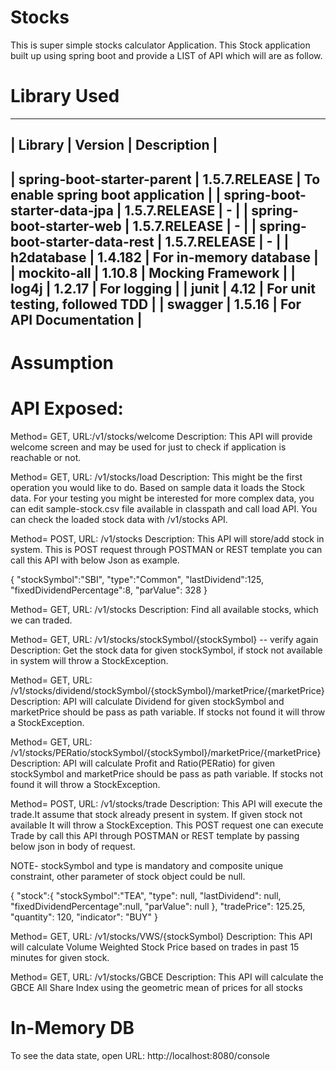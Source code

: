# Stocks
This is super simple stocks calculator Application. This Stock application built up using spring boot 
and provide a LIST of API which will are as follow. 

# Library Used
-----------------------------------------------------------------------------------------
| Library                        | Version         | Description                        |
-----------------------------------------------------------------------------------------
| spring-boot-starter-parent     | 1.5.7.RELEASE    | To enable spring boot application |
| spring-boot-starter-data-jpa   | 1.5.7.RELEASE    |     -                             |
| spring-boot-starter-web        | 1.5.7.RELEASE    |     -                             |
| spring-boot-starter-data-rest  | 1.5.7.RELEASE    |     -                             |
| h2database                     | 1.4.182          | For in-memory database            |
| mockito-all                    | 1.10.8           | Mocking Framework                 |
| log4j                          | 1.2.17           | For logging                       |
| junit                          | 4.12             | For unit testing, followed TDD    |
| swagger                        | 1.5.16           | For API Documentation             |
-----------------------------------------------------------------------------------------

# Assumption

# API Exposed:

Method= GET, URL:/v1/stocks/welcome
Description: This API will provide welcome screen and may be used for just to check if application is reachable or not.

Method= GET, URL: /v1/stocks/load
Description: This might be the first operation you would like to do. Based on sample data it loads the Stock data.
              For your testing you might be interested for more complex data, you can edit sample-stock.csv file available in classpath and call load API.
              You can check the loaded stock data with /v1/stocks API.

Method= POST, URL: /v1/stocks
Description: This API will store/add stock in system. This is POST request through POSTMAN or REST template
             you can call this API with below Json as example. 

{
"stockSymbol":"SBI",
"type":"Common",
"lastDividend":125,
"fixedDividendPercentage":8,
"parValue": 328
}

Method= GET, URL: /v1/stocks
Description: Find all available stocks, which we can traded.

Method= GET, URL: /v1/stocks/stockSymbol/{stockSymbol}  -- verify again
Description: Get the stock data for given stockSymbol, if stock not available in system will throw a StockException.

Method= GET, URL: /v1/stocks/dividend/stockSymbol/{stockSymbol}/marketPrice/{marketPrice}
Description: API will calculate Dividend for given stockSymbol and marketPrice should be pass as path variable.
             If stocks not found it will throw a StockException.

Method= GET, URL: /v1/stocks/PERatio/stockSymbol/{stockSymbol}/marketPrice/{marketPrice}
Description: API will calculate Profit and Ratio(PERatio) for given stockSymbol and marketPrice should be pass as path variable.
             If stocks not found it will throw a StockException.


Method= POST, URL: /v1/stocks/trade
Description: This API will execute the trade.It assume that stock already present in system. If given stock not available
              It will throw a StockException. This POST request one can execute Trade by call this API through POSTMAN or REST template
              by passing below json in body of request.

NOTE- stockSymbol and type is mandatory and composite unique constraint, other parameter of stock object could be null.

{
"stock":{
"stockSymbol":"TEA",
"type": null,
"lastDividend": null,
"fixedDividendPercentage":null,
"parValue": null
},
"tradePrice": 125.25,
"quantity": 120,
"indicator": "BUY"
}

Method= GET, URL: /v1/stocks/VWS/{stockSymbol}
Description: This API will calculate Volume Weighted Stock Price based on trades in past 15 minutes for given stock.

Method= GET, URL: /v1/stocks/GBCE
Description: This API will calculate the GBCE All Share Index using the geometric mean of prices for all stocks

# In-Memory DB

To see the data state, open URL: http://localhost:8080/console 

